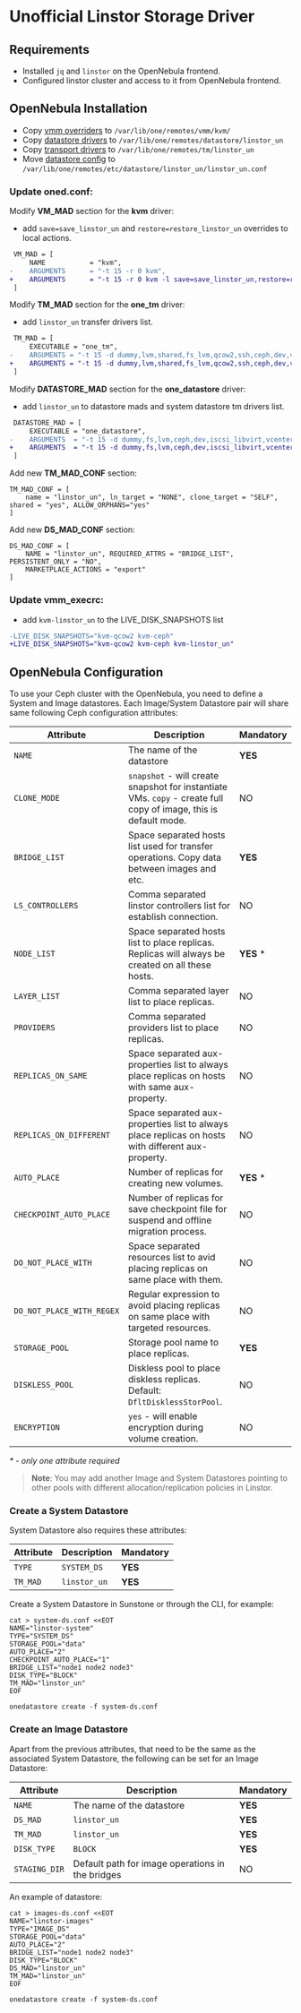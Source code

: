 # Unofficial Linstor Storage Driver

## Requirements

* Installed `jq` and `linstor` on the OpenNebula frontend.
* Configured linstor cluster and access to it from OpenNebula frontend.

## OpenNebula Installation

* Copy [vmm overriders](vmm/kvm) to `/var/lib/one/remotes/vmm/kvm/`
* Copy [datastore drivers](datastore/linstor_un) to `/var/lib/one/remotes/datastore/linstor_un`
* Copy [transport drivers](tm/linstor_un) to `/var/lib/one/remotes/tm/linstor_un`
* Move [datastore config](datastore/linstor_un/linstor_un.conf) to `/var/lib/one/remotes/etc/datastore/linstor_un/linstor_un.conf`

### Update **oned.conf**:

Modify **VM_MAD** section for the **kvm** driver:
- add `save=save_linstor_un` and `restore=restore_linstor_un` overrides to local actions.

```diff
 VM_MAD = [
     NAME           = "kvm",
-    ARGUMENTS      = "-t 15 -r 0 kvm",
+    ARGUMENTS      = "-t 15 -r 0 kvm -l save=save_linstor_un,restore=restore_linstor_un",
 ]
```

Modify **TM_MAD** section for the **one_tm** driver:
- add `linstor_un` transfer drivers list.

```diff
 TM_MAD = [
     EXECUTABLE = "one_tm",
-    ARGUMENTS = "-t 15 -d dummy,lvm,shared,fs_lvm,qcow2,ssh,ceph,dev,vcenter,iscsi_libvirt"
+    ARGUMENTS = "-t 15 -d dummy,lvm,shared,fs_lvm,qcow2,ssh,ceph,dev,vcenter,iscsi_libvirt,linstor_un"
 ]
```

Modify **DATASTORE_MAD** section for the **one_datastore** driver:
- add `linstor_un` to datastore mads and system datastore tm drivers list.

```diff
 DATASTORE_MAD = [
     EXECUTABLE = "one_datastore",
-    ARGUMENTS  = "-t 15 -d dummy,fs,lvm,ceph,dev,iscsi_libvirt,vcenter -s shared,ssh,ceph,fs_lvm,qcow2,vcenter"
+    ARGUMENTS  = "-t 15 -d dummy,fs,lvm,ceph,dev,iscsi_libvirt,vcenter,linstor_un -s shared,ssh,ceph,fs_lvm,qcow2,vcenter,linstor_un"
 ]
```

Add new **TM_MAD_CONF** section:

```
TM_MAD_CONF = [
    name = "linstor_un", ln_target = "NONE", clone_target = "SELF", shared = "yes", ALLOW_ORPHANS="yes"
]
```

Add new **DS_MAD_CONF** section:
```
DS_MAD_CONF = [
    NAME = "linstor_un", REQUIRED_ATTRS = "BRIDGE_LIST", PERSISTENT_ONLY = "NO",
    MARKETPLACE_ACTIONS = "export"
]
```

### Update **vmm_execrc**:

- add `kvm-linstor_un` to the LIVE_DISK_SNAPSHOTS list

```diff
-LIVE_DISK_SNAPSHOTS="kvm-qcow2 kvm-ceph"
+LIVE_DISK_SNAPSHOTS="kvm-qcow2 kvm-ceph kvm-linstor_un"
```

## OpenNebula Configuration

To use your Ceph cluster with the OpenNebula, you need to define a System and Image datastores. Each Image/System Datastore pair will share same following Ceph configuration attributes:

| Attribute                 | Description                                                                                                      | Mandatory |
|---------------------------|------------------------------------------------------------------------------------------------------------------|-----------|
| `NAME`                    | The name of the datastore                                                                                        | **YES**   |
| `CLONE_MODE`              | `snapshot` - will create snapshot for instantiate VMs. `copy` - create full copy of image, this is default mode. | NO        |
| `BRIDGE_LIST`             | Space separated hosts list used for transfer operations. Copy data between images and etc.                       | **YES**   |
| `LS_CONTROLLERS`          | Comma separated linstor controllers list for establish connection.                                               | NO        |
| `NODE_LIST`               | Space separated hosts list to place replicas. Replicas will always be created on all these hosts.                | **YES** * |
| `LAYER_LIST`              | Comma separated layer list to place replicas.                                                                    | NO        |
| `PROVIDERS`               | Comma separated providers list to place replicas.                                                                | NO        |
| `REPLICAS_ON_SAME`        | Space separated aux-properties list to always place replicas on hosts with same aux-property.                    | NO        |
| `REPLICAS_ON_DIFFERENT`   | Space separated aux-properties list to always place replicas on hosts with different aux-property.               | NO        |
| `AUTO_PLACE`              | Number of replicas for creating new volumes.                                                                     | **YES** * |
| `CHECKPOINT_AUTO_PLACE`   | Number of replicas for save checkpoint file for suspend and offline migration process.                           | NO        |
| `DO_NOT_PLACE_WITH`       | Space separated resources list to avid placing replicas on same place with them.                                 | NO        |
| `DO_NOT_PLACE_WITH_REGEX` | Regular expression to avoid placing replicas on same place with targeted resources.                              | NO        |
| `STORAGE_POOL`            | Storage pool name to place replicas.                                                                             | **YES**   |
| `DISKLESS_POOL`           | Diskless pool to place diskless replicas. Default: `DfltDisklessStorPool`.                                       | NO        |
| `ENCRYPTION`              | `yes` - will enable encryption during volume creation. | NO                                                      |           |

*\* - only one attribute required*

> **Note**: You may add another Image and System Datastores pointing to other pools with different allocation/replication policies in Linstor.


### Create a System Datastore

System Datastore also requires these attributes:

| Attribute | Description  | Mandatory |
|-----------|--------------|-----------|
| `TYPE`    | `SYSTEM_DS`  | **YES**   |
| `TM_MAD`  | `linstor_un` | **YES**   |

Create a System Datastore in Sunstone or through the CLI, for example:

```
cat > system-ds.conf <<EOT
NAME="linstor-system"
TYPE="SYSTEM_DS"
STORAGE_POOL="data"
AUTO_PLACE="2"
CHECKPOINT_AUTO_PLACE="1"
BRIDGE_LIST="node1 node2 node3"
DISK_TYPE="BLOCK"
TM_MAD="linstor_un"
EOF

onedatastore create -f system-ds.conf
```

### Create an Image Datastore

Apart from the previous attributes, that need to be the same as the associated System Datastore, the following can be set for an Image Datastore:


| Attribute     | Description                                           | Mandatory |
|---------------|-------------------------------------------------------|-----------|
| `NAME`        | The name of the datastore                             | **YES**   |
| `DS_MAD`      | `linstor_un`                                          | **YES**   |
| `TM_MAD`      | `linstor_un`                                          | **YES**   |
| `DISK_TYPE`   | `BLOCK`                                               | **YES**   |
| `STAGING_DIR` | Default path for image operations in the bridges      | NO        |

An example of datastore:

```
cat > images-ds.conf <<EOT
NAME="linstor-images"
TYPE="IMAGE_DS"
STORAGE_POOL="data"
AUTO_PLACE="2"
BRIDGE_LIST="node1 node2 node3"
DISK_TYPE="BLOCK"
DS_MAD="linstor_un"
TM_MAD="linstor_un"
EOF

onedatastore create -f system-ds.conf
```
